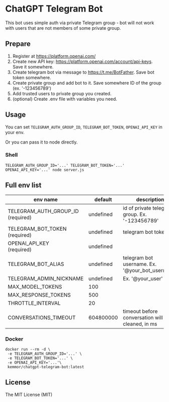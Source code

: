 # ChatGPT Telegram Bot

This bot uses simple auth via private Telegram group - bot will not work with users that are not members of some private group.

## Prepare

1. Register at https://platform.openai.com/
2. Create new API key: https://platform.openai.com/account/api-keys. Save it somewhere.
3. Create telegram bot via message to https://t.me/BotFather. Save bot token somewhere.
4. Create private group and add bot to it. Save somewhere ID of the group (ex. '-123456789')
5. Add trusted users to private group you created.
6. (optional) Create .env file with variables you need.

## Usage
You can set `TELEGRAM_AUTH_GROUP_ID`, `TELEGRAM_BOT_TOKEN`, `OPENAI_API_KEY` in your env.

Or you can pass it to node directly.

### Shell
```shell
TELEGRAM_AUTH_GROUP_ID='...' TELEGRAM_BOT_TOKEN='...' OPENAI_API_KEY='...' node server.js
```

## Full env list

|env name|default|description|
|--------|-----------|-------|
|TELEGRAM_AUTH_GROUP_ID <br> (required)|undefined|id of private telegram group. Ex. '-123456789'|
|TELEGRAM_BOT_TOKEN <br> (required)|undefined|telegram bot token|
|OPENAI_API_KEY <br> (required)|undefined||
|TELEGRAM_BOT_ALIAS|undefined|telegram bot username. Ex. '@your_bot_username'|
|TELEGRAM_ADMIN_NICKNAME|undefined|Ex. '@your_user'|
|MAX_MODEL_TOKENS|100||
|MAX_RESPONSE_TOKENS|500||
|THROTTLE_INTERVAL|20||
|CONVERSATIONS_TIMEOUT|604800000|timeout before conversation will be cleaned, in ms|

### Docker
```shell
docker run --rm -d \
 -e TELEGRAM_AUTH_GROUP_ID='...' \
 -e TELEGRAM_BOT_TOKEN='...' \
 -e OPENAI_API_KEY='...'\
 kemmor/chatgpt-telegram-bot:latest
```

## License 
The MIT License (MIT)